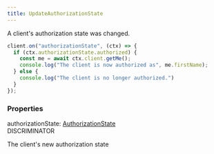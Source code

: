 ```yaml
---
title: UpdateAuthorizationState
---
```


A client's authorization state was changed.

```ts
client.on("authorizationState", (ctx) => {
  if (ctx.authorizationState.authorized) {
    const me = await ctx.client.getMe();
    console.log("The client is now authorized as", me.firstName);
  } else {
    console.log("The client is no longer authorized.")
  }
});
```

### Properties

<div class="flex flex-col gap-3"><div><div class="flex gap-2"><div class="font-mono"><span class="font-bold">authorizationState</span><span class="opacity-50">:</span> <a href="/types/authorizationstate"  >AuthorizationState</a></div><div class="flex items-center"><div class="bg-dbt px-1.5 rounded-md select-none text-fgt text-[10px]">DISCRIMINATOR</div></div></div><div class="pl-3"><div class="no-margin">

The client's new authorization state

</div></div></div></div>

